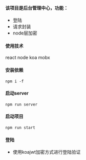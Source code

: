 #### 该项目是后台管理中心，功能：
- 登陆
- 请求封装
- node层加密

#### 使用技术
react node koa mobx

#### 安装依赖

```
npm i -f
```
#### 启动server

```
npm run server
```

#### 启动项目
```
npm run start
```

#### 登陆
- 使用koajwt加密方式进行登陆验证
